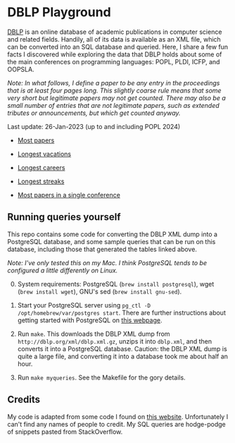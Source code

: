 # DBLP Playground

[DBLP](https://dblp.uni-trier.de/) is an online database of academic publications in computer science and related fields. Handily, all of its data is available as an XML file, which can be converted into an SQL database and queried. Here, I share a few fun facts I discovered while exploring the data that DBLP holds about some of the main conferences on programming languages: POPL, PLDI, ICFP, and OOPSLA.

_Note: In what follows, I define a paper to be any entry in the proceedings that is at least four pages long. This slightly coarse rule means that some very short but legitimate papers may not get counted. There may also be a small number of entries that are not legitimate papers, such as extended tributes or announcements, but which get counted anyway._

Last update: 26-Jan-2023 (up to and including POPL 2024)

* [Most papers](mostpapers.md)

* [Longest vacations](longestvacations.md)

* [Longest careers](longestcareers.md)

* [Longest streaks](longeststreaks.md)

* [Most papers in a single conference](mostpapersperconf.md)

## Running queries yourself

This repo contains some code for converting the DBLP XML dump into a PostgreSQL database, and some sample queries that can be run on this database, including those that generated the tables linked above.

_Note: I've only tested this on my Mac. I think PostgreSQL tends to be configured a little differently on Linux._

0. System requirements: PostgreSQL (`brew install postgresql`), wget (`brew install wget`), GNU's sed (`brew install gnu-sed`).

1. Start your PostgreSQL server using `pg_ctl -D /opt/homebrew/var/postgres start`. There are further instructions about getting started with PostgreSQL on [this webpage](https://www.robinwieruch.de/postgres-sql-macos-setup).

2. Run `make`. This downloads the DBLP XML dump from `http://dblp.org/xml/dblp.xml.gz`, unzips it into `dblp.xml`, and then converts it into a PostgreSQL database. Caution: the DBLP XML dump is quite a large file, and converting it into a database took me about half an hour.

3. Run `make myqueries`. See the Makefile for the gory details.

## Credits

My code is adapted from some code I found on [this website](http://agdb.informatik.uni-bremen.de/dblp/statistics.php). Unfortunately I can't find any names of people to credit. My SQL queries are hodge-podge of snippets pasted from StackOverflow.
